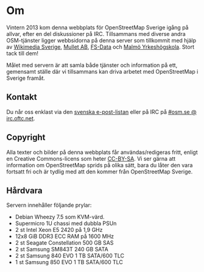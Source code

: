 # Om
Vintern 2013 kom denna webbplats för OpenStreetMap Sverige igång på allvar, efter en del diskussioner på IRC. Tillsammans med diverse andra OSM-tjänster ligger webbsidorna på denna server som tillkommit med hjälp av [Wikimedia Sverige](http://wikimedia.se), [Mullet AB](http://mullet.se/), [FS-Data](http://fsdata.se/) och [Malmö Yrkeshögskola](http://yrk.es). Stort tack till dem!

Målet med servern är att samla både tjänster och information på ett, gemensamt ställe där vi tillsammans kan driva arbetet med OpenStreetMap i Sverige framåt.

## Kontakt
Du når oss enklast via den [svenska e-post-listan](https://lists.openstreetmap.org/listinfo/talk-se) eller på IRC på [#osm.se @ irc.oftc.net](irc://irc.oftc.net/#osm.se).


## Copyright
Alla texter och bilder på denna webbplats får användas/redigeras fritt, enligt en Creative Commons-licens som heter [CC-BY-SA](http://creativecommons.org/licenses/by-sa/3.0/deed.sv). Vi ser gärna att information om OpenStreetMap sprids på olika sätt, bara du låter den vara fortsatt fri och är tydlig med att den kommer från OpenStreetMap Sverige.


## Hårdvara
Servern innehåller följande prylar:

* Debian Wheezy 7.5 som KVM-värd.
* Supermicro 1U chassi med dubbla PSUn
* 2 st Intel Xeon E5 2420 på 1,9 GHz
* 12x8 GiB DDR3 ECC RAM på 1600 MHz
* 2 st Seagate Constellation 500 GB SAS
* 2 st Samsung SM843T 240 GB SATA
* 2 st Samsung 840 EVO 1 TB SATA/600 TLC
* 1 st Samsung 850 EVO 1 TB SATA/600 TLC
